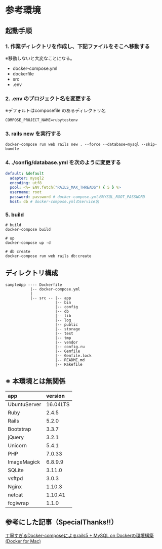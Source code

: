 
# 参考環境  

## 起動手順  

### 1. 作業ディレクトリを作成し、下記ファイルをそこへ移動する

※移動しないと大変なことになる。

* docker-compose.yml
* dockerfile
* src
* .env

### 2. .env のプロジェクト名を変更する

※デフォルトはcomposefile のあるディレクトリ名

```shell:.env
COMPOSE_PROJECT_NAME=rubytestenv
```

### 3. rails new を実行する

```shell
docker-compose run web rails new . --force --database=mysql --skip-bundle
```

### 4. ./config/database.yml を次のように変更する

```yml:database.yml
default: &default
  adapter: mysql2
  encoding: utf8
  pool: <%= ENV.fetch("RAILS_MAX_THREADS") { 5 } %>
  username: root
  password: password # docker-compose.ymlのMYSQL_ROOT_PASSWORD
  host: db # docker-compose.ymlのservice名
```

### 5. build

```shell
# build
docker-compose build

# up
docker-compose up -d

# db create
docker-compose run web rails db:create
```

## ディレクトリ構成

```note
sampleApp ---- Dockerfile
           |-- docker-compose.yml
           |
           |-- src -- |-- app
                      |-- bin
                      |-- config
                      |-- db
                      |-- lib
                      |-- log
                      |-- public
                      |-- storage
                      |-- test
                      |-- tmp
                      |-- vendor
                      |-- config.ru
                      |-- Gemfile
                      |-- Gemfile.lock
                      |-- README.md
                      |-- Rakefile
```

## ※ 本環境とは無関係

|app|version|
|:---|:---|
|UbuntuServer|16.04LTS|
|Ruby|2.4.5|
|Rails|5.2.0|
|Bootstrap|3.3.7|
|jQuery|3.2.1|
|Unicorn|5.4.1|
|PHP|7.0.33|
|ImageMagick|6.8.9.9|
|SQLite|3.11.0|
|vsftpd|3.0.3|
|Nginx|1.10.3|
|netcat|1.10.41|
|fcgiwrap|1.1.0|

## 参考にした記事（SpecialThanks!!）

 [丁寧すぎるDocker-composeによるrails5 + MySQL on Dockerの環境構築(Docker for Mac)](https://qiita.com/azul915/items/5b7063cbc80192343fc0)
